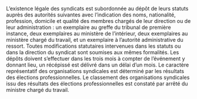 L’existence légale des syndicats est subordonnée au dépôt de leurs statuts auprès des autorités suivantes avec l’indication des noms, nationalité, profession, domicile et qualité des membres chargés de leur direction ou de leur administration :
un exemplaire au greffe du tribunal de première instance, deux exemplaires au ministère de l’intérieur, deux exemplaires au ministère chargé du travail, et un exemplaire à l’autorité administrative du ressort. Toutes modifications statutaires intervenues dans les statuts ou dans la direction du syndicat sont soumises aux mêmes formalités.
Les dépôts doivent s’effectuer dans les trois mois à compter de l’événement y donnant lieu, un récépissé est délivré dans un délai d’un mois.
Le caractère représentatif des organisations syndicales est déterminé par les résultats des élections professionnelles.
Le classement des organisations syndicales issu des résultats des élections professionnelles est constaté par arrêté du ministre chargé du travail.